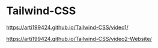 # Tailwind-CSS

https://arti199424.github.io/Tailwind-CSS/video1/

https://arti199424.github.io/Tailwind-CSS/video2-Website/
